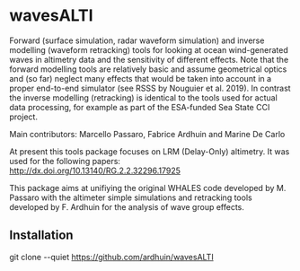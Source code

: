 # wavesALTI
Forward (surface simulation, radar waveform simulation) and inverse modelling (waveform retracking) tools for looking at ocean wind-generated waves in altimetry data and the sensitivity of different effects. Note that the forward modelling tools are relatively basic and assume geometrical optics and (so far) neglect many effects that would be taken into account in a proper end-to-end simulator (see RSSS by Nouguier et al. 2019). In contrast the inverse modelling (retracking) is identical to the tools used for actual data processing, for example as part of the ESA-funded Sea State CCI project.    

Main contributors: Marcello Passaro, Fabrice Ardhuin and Marine De Carlo

At present this tools package focuses on LRM (Delay-Only) altimetry. It was used for the following papers: 
http://dx.doi.org/10.13140/RG.2.2.32296.17925

This package aims at unifiying the original WHALES code developed by M. Passaro with the altimeter simple simulations and retracking tools developed by F. Ardhuin for the analysis of wave group effects. 





## Installation 
git clone --quiet https://github.com/ardhuin/wavesALTI
